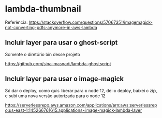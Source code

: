 # lambda-thumbnail

Referência:
https://stackoverflow.com/questions/57067351/imagemagick-not-converting-pdfs-anymore-in-aws-lambda

## Incluir layer para usar o ghost-script 

Somente o diretório bin desse projeto

https://github.com/sina-masnadi/lambda-ghostscript

## Incluir layer para usar o image-magick 

Só dar o deploy, como quis liberar para o node 12, dei o deploy, baixei o zip, e subi uma nova versão autorizada para o node 12

https://serverlessrepo.aws.amazon.com/applications/arn:aws:serverlessrepo:us-east-1:145266761615:applications~image-magick-lambda-layer

